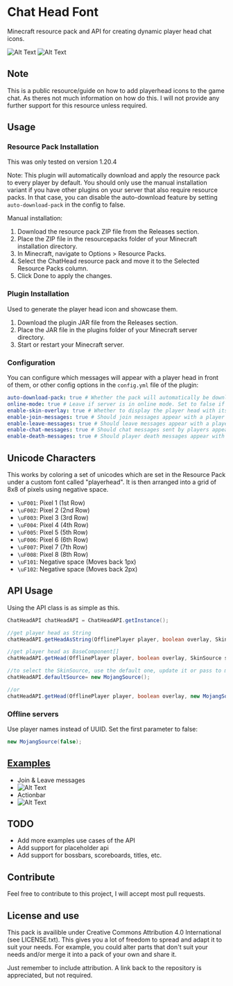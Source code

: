 # Chat Head Font
Minecraft resource pack and API for creating dynamic player head chat icons.

![Alt Text](https://raw.githubusercontent.com/OGminso/ChatHeadFont/main/Actionbar.png)
![Alt Text](https://raw.githubusercontent.com/OGminso/ChatHeadFont/main/Chat.png)

## Note
This is a public resource/guide on how to add playerhead icons to the game chat. As theres not much information on how do this. I will not provide any further support for this resource unless required.

## Usage

### Resource Pack Installation
This was only tested on version 1.20.4

Note: This plugin will automatically download and apply the resource pack
to every player by default. You should only use the manual installation variant
if you have other plugins on your server that also require resource packs.
In that case, you can disable the auto-download feature by setting `auto-download-pack`
in the config to false.

Manual installation:

1. Download the resource pack ZIP file from the Releases section.
2. Place the ZIP file in the resourcepacks folder of your Minecraft installation directory.
3. In Minecraft, navigate to Options > Resource Packs.
4. Select the ChatHead resource pack and move it to the Selected Resource Packs column.
5. Click Done to apply the changes.

### Plugin Installation
Used to generate the player head icon and showcase them.

1. Download the plugin JAR file from the Releases section.
2. Place the JAR file in the plugins folder of your Minecraft server directory.
3. Start or restart your Minecraft server.

### Configuration
You can configure which messages will appear with a player head in front of them, or other config options in the `config.yml`
file of the plugin:
```yml
auto-download-pack: true # Whether the pack will automatically be downloaded and applied for every player
online-mode: true # Leave if server is in online mode. Set to false if server in offline mode.
enable-skin-overlay: true # Whether to display the player head with its hat overlay on?
enable-join-messages: true # Should join messages appear with a player head?
enable-leave-messages: true # Should leave messages appear with a player head?
enable-chat-messages: true # Should chat messages sent by players appear with a player head?
enable-death-messages: true # Should player death messages appear with a player head? 
```

## Unicode Characters
This works by coloring a set of unicodes which are set in the Resource Pack under a custom font called "playerhead".
It is then arranged into a grid of 8x8 of pixels using negative space.

- `\uF001`: Pixel 1 (1st Row)
- `\uF002`: Pixel 2 (2nd Row)
- `\uF003`: Pixel 3 (3rd Row)
- `\uF004`: Pixel 4 (4th Row)
- `\uF005`: Pixel 5 (5th Row)
- `\uF006`: Pixel 6 (6th Row)
- `\uF007`: Pixel 7 (7th Row)
- `\uF008`: Pixel 8 (8th Row)
- `\uF101`: Negative space (Moves back 1px)
- `\uF102`: Negative space (Moves back 2px)

## API Usage
Using the API class is as simple as this.

``` java
ChatHeadAPI chatHeadAPI = ChatHeadAPI.getInstance();
```

``` java
//get player head as String
chatHeadAPI.getHeadAsString(OfflinePlayer player, boolean overlay, SkinSource skinSource);
```

``` java
//get player head as BaseComponent[]
chatHeadAPI.getHead(OfflinePlayer player, boolean overlay, SkinSource skinSource);
```

``` java
//to select the SkinSource, use the default one, update it or pass to methods one of your choice
chatHeadAPI.defaultSource= new MojangSource();

//or
chatHeadAPI.getHead(OfflinePlayer player, boolean overlay, new MojangSource());
```

### Offline servers

Use player names instead of UUID.
Set the first parameter to false:

``` java
new MojangSource(false);
```

## [Examples](https://github.com/OGminso/ChatHeadFont/tree/main/src/main/java/net/minso/chathead/Examples)
- Join & Leave messages 
- ![Alt Text](https://raw.githubusercontent.com/OGminso/ChatHeadFont/main/joinleave.png)
- Actionbar
- ![Alt Text](https://raw.githubusercontent.com/OGminso/ChatHeadFont/main/Actionbar.png)

## TODO
- Add more examples use cases of the API
- Add support for placeholder api
- Add support for bossbars, scoreboards, titles, etc.

## Contribute
Feel free to contribute to this project, I will accept most pull requests.

## License and use

This pack is availible under Creative Commons Attribution 4.0 International (see LICENSE.txt). This gives you a lot of freedom to spread and adapt it to suit your needs. For example, you could alter parts that don't suit your needs and/or merge it into a pack of your own and share it.

Just remember to include attribution. A link back to the repository is appreciated, but not required.

